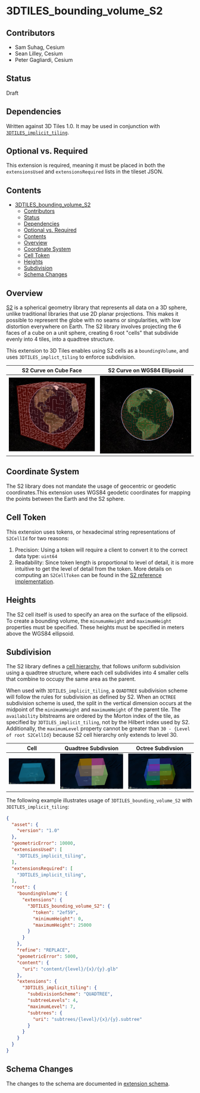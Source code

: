 # 3DTILES_bounding_volume_S2

## Contributors

- Sam Suhag, Cesium
- Sean Lilley, Cesium
- Peter Gagliardi, Cesium

## Status

Draft

## Dependencies

Written against 3D Tiles 1.0. It may be used in conjunction with [`3DTILES_implicit_tiling`](https://github.com/CesiumGS/3d-tiles/tree/3d-tiles-next/extensions/3DTILES_implicit_tiling/0.0.0).

## Optional vs. Required

This extension is required, meaning it must be placed in both the `extensionsUsed` and `extensionsRequired` lists in the tileset JSON.

## Contents

- [3DTILES_bounding_volume_S2](#3dtiles_bounding_volume_s2)
  - [Contributors](#contributors)
  - [Status](#status)
  - [Dependencies](#dependencies)
  - [Optional vs. Required](#optional-vs-required)
  - [Contents](#contents)
  - [Overview](#overview)
  - [Coordinate System](#coordinate-system)
  - [Cell Token](#cell-token)
  - [Heights](#heights)
  - [Subdivision](#subdivision)
  - [Schema Changes](#schema-changes)

## Overview

[S2](http://s2geometry.io/) is a spherical geometry library that represents all data on a 3D sphere, unlike traditional libraries that use 2D planar projections. This makes it possible to represent the globe with no seams or singularities, with low distortion everywhere on Earth. The S2 library involves projecting the 6 faces of a cube on a unit sphere, creating 6 root "cells" that subdivide evenly into 4 tiles, into a quadtree structure.

This extension to 3D Tiles enables using S2 cells as a `boundingVolume`, and uses `3DTILES_implict_tiling` to enforce subdivision.

| S2 Curve on Cube Face  |  S2 Curve on WGS84 Ellipsoid |
|---|---|
| ![Math](figures/plane.png)  | ![Math](figures/ellipsoid.png)  |

## Coordinate System

The S2 library does not mandate the usage of geocentric or geodetic coordinates.This extension uses WGS84 geodetic coordinates for mapping the points between the Earth and the S2 sphere.

## Cell Token

This extension uses tokens, or hexadecimal string representations of `S2CellId` for two reasons:
 1. Precision: Using a token will require a client to convert it to the correct data type: `uint64`
 2. Readability: Since token length is proportional to level of detail, it is more intuitive to get the level of detail from the token.
More details on computing an `S2CellToken` can be found in the [S2 reference implementation](https://github.com/google/s2-geometry-library-java/blob/c28f287b996c0cedc5516a0426fbd49f6c9611ec/src/com/google/common/geometry/S2CellId.java#L468).

## Heights

The S2 cell itself is used to specify an area on the surface of the ellipsoid. To create a bounding volume, the `minumumHeight` and `maximumHeight` properties must be specified. These heights must be specified in meters above the WGS84 ellipsoid.

## Subdivision

The S2 library defines a [cell hierarchy](http://s2geometry.io/devguide/s2cell_hierarchy), that follows uniform subdivision using a quadtree structure, where each cell subdivides into 4 smaller cells that combine to occupy the same area as the parent.

When used with `3DTILES_implicit_tiling`, a `QUADTREE` subdivision scheme will follow the rules for subdivision as defined by S2. When an `OCTREE` subdivision scheme is used, the split in the vertical dimension occurs at the midpoint of the `minimumHeight` and `maximumHeight` of the parent tile. The `availability` bitstreams are ordered by the Morton index of the tile, as specified by `3DTILES_implicit_tiling`, not by the Hilbert index used by S2. Additionally, the `maximumLevel` property cannot be greater than `30 - {Level of root S2CellId}` because S2 cell hierarchy only extends to level 30.

| Cell  | Quadtree Subdivsion | Octree Subdivsion |
|---|---|---|
| ![Parent Cell](figures/parent.png)  | ![Quadtree Cells](figures/quadtree.png)  | ![Octree Cells](figures/octree.png)  |

The following example illustrates usage of `3DTILES_bounding_volume_S2` with `3DITLES_implicit_tiling`:

```json
{
  "asset": {
    "version": "1.0"
  },
  "geometricError": 10000,
  "extensionsUsed": [
    "3DTILES_implicit_tiling",
  ],
  "extensionsRequired": [
    "3DTILES_implicit_tiling",
  ],
  "root": {
    "boundingVolume": {
      "extensions": {
        "3DTILES_bounding_volume_S2": {
          "token": "2ef59",
          "minimumHeight": 0,
          "maximumHeight": 25000
        }
      }
    },
    "refine": "REPLACE",
    "geometricError": 5000,
    "content": {
      "uri": "content/{level}/{x}/{y}.glb"
    },
    "extensions": {
      "3DTILES_implicit_tiling": {
        "subdivisionScheme": "QUADTREE",
        "subtreeLevels": 4,
        "maximumLevel": 7,
        "subtrees": {
          "uri": "subtrees/{level}/{x}/{y}.subtree"
        }
      }
    }
  }
}
```


## Schema Changes

The changes to the schema are documented in [extension schema](schema/boundingVolume.3DTILES_bounding_volume_S2.schema.json).
